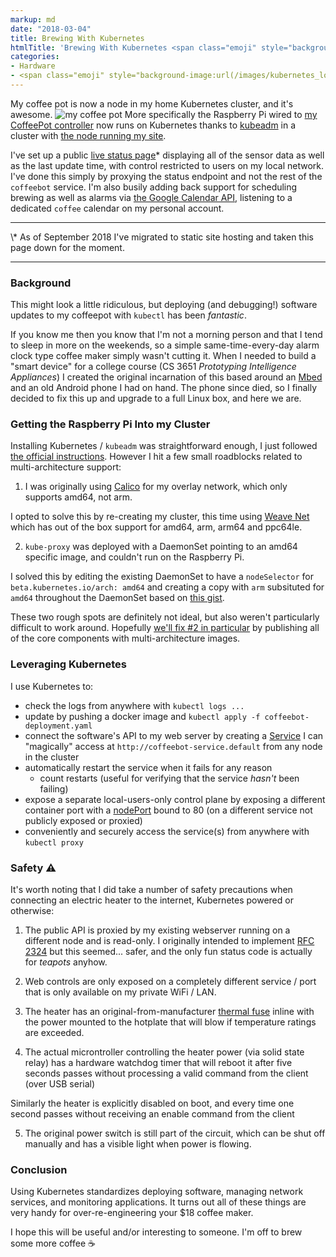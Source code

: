 ```yaml
---
markup: md
date: "2018-03-04"
title: Brewing With Kubernetes
htmlTitle: 'Brewing With Kubernetes <span class="emoji" style="background-image:url(/images/emoji/emoji_u2615.png)" title=":coffee:">:coffee:</span>'
categories:
- Hardware
- <span class="emoji" style="background-image:url(/images/kubernetes_logo.svg)" title=":kubernetes:"/>:kubernetes:</span>
---
```


My coffee pot is now a node in my home Kubernetes cluster, and it's awesome.
<img src="/images/coffeebot_25pct.jpg" title="my coffee pot"></img>
More specifically the Raspberry Pi wired to [my CoffeePot controller](https://github.com/bentheelder/mrcoffeebot) now runs on Kubernetes thanks to [kubeadm](https://kubernetes.io/docs/setup/independent/create-cluster-kubeadm/) in a cluster with [the node running my site](/posts/migrating-my-site-to-kubernetes).

I've set up a public <a href="/projects/coffee">live status page</a>* displaying all of the sensor data as well as the last update time, with control restricted to users on my local network. I've done this simply by proxying the status endpoint and not the rest of the `coffeebot` service. I'm also busily adding back support for scheduling brewing as well as alarms via [the Google Calendar API](https://developers.google.com/google-apps/calendar/quickstart/go), listening to a dedicated `coffee` calendar on my personal account.

<hr>
\* As of September 2018 I've migrated to static site hosting and taken this page down for the moment.
<hr>

### Background

This might look a little ridiculous, but deploying (and debugging!) software updates to my coffeepot with `kubectl` has been *fantastic*.

If you know me then you know that I'm not a morning person and that I tend to sleep in more on the weekends, so a simple same-time-every-day alarm clock type coffee maker simply wasn't cutting it. When I needed to build a "smart device" for a college course (CS 3651 *Prototyping Intelligence Appliances*) I created the original incarnation of this based around an [Mbed](https://www.mbed.com/en/) and an old Android phone I had on hand. The phone since died, so I finally decided to fix this up and upgrade to a full Linux box, and here we are.


### Getting the Raspberry Pi Into my Cluster

Installing Kubernetes / `kubeadm` was straightforward enough, I just followed [the official instructions](https://kubernetes.io/docs/setup/independent/install-kubeadm/). However I hit a few small roadblocks related to multi-architecture support:

1) I was originally using [Calico](https://www.projectcalico.org/) for my overlay network, which only supports amd64, not arm.

I opted to solve this by re-creating my cluster, this time using [Weave Net](https://www.weave.works/docs/net/latest/overview/) which has out of the box support for amd64, arm, arm64 and ppc64le.

2) `kube-proxy` was deployed with a DaemonSet pointing to an amd64 specific image, and couldn't run on the Raspberry Pi.

I solved this by editing the existing DaemonSet to have a `nodeSelector` for `beta.kubernetes.io/arch: amd64` and creating a copy with `arm` subsituted for `amd64` throughout the DaemonSet based on [this gist](https://gist.github.com/squidpickles/dda268d9a444c600418da5e1641239af).

These two rough spots are definitely not ideal, but also weren't particularly difficult to work around. Hopefully [we'll fix #2 in particular](https://github.com/kubernetes/kubeadm/issues/51) by publishing all of the core components with multi-architecture images.

### Leveraging Kubernetes

I use Kubernetes to:

- check the logs from anywhere with `kubectl logs ...`
- update by pushing a docker image and `kubectl apply -f coffeebot-deployment.yaml`
- connect the software's API to my web server by creating a [Service](https://kubernetes.io/docs/concepts/services-networking/service/) I can "magically" access at `http://coffeebot-service.default` from any node in the cluster
- automatically restart the service when it fails for any reason
  - count restarts (useful for verifying that the service *hasn't* been failing)
- expose a separate local-users-only control plane by exposing a different container port with a [nodePort](https://kubernetes.io/docs/concepts/services-networking/service/#type-nodeport) bound to 80 (on a different service not publicly exposed or proxied)
- conveniently and securely access the service(s) from anywhere with `kubectl proxy`


### Safety ⚠️

It's worth noting that I did take a number of safety precautions when connecting an electric heater to the internet, Kubernetes powered or otherwise:

1) The public API is proxied by my existing webserver running on a different node and is read-only. I originally intended to implement [RFC 2324](https://www.ietf.org/rfc/rfc2324.txt) but this seemed... safer, and the only fun status code is actually for *teapots* anyhow.

2) Web controls are only exposed on a completely different service / port that is only available on my private WiFi / LAN.

3) The heater has an original-from-manufacturer [thermal fuse](https://en.wikipedia.org/wiki/Thermal_cutoff#Thermal_fuse) inline with the power mounted to the hotplate that will blow if temperature ratings are exceeded.

4) The actual microntroller controlling the heater power (via solid state relay) has a hardware watchdog timer that will reboot it after five seconds passes without processing a valid command from the client (over USB serial)

Similarly the heater is explicitly disabled on boot, and every time one second passes without receiving an enable command from the client

5) The original power switch is still part of the circuit, which can be shut off manually and has a visible light when power is flowing.

### Conclusion

Using Kubernetes standardizes deploying software, managing network services, and monitoring applications. It turns out all of these things are very handy for over-re-engineering your $18 coffee maker.

I hope this will be useful and/or interesting to someone. I'm off to brew some more coffee <span class="emoji" style="background-image:url(/images/emoji/emoji_u2615.png)" title=":coffee:">:coffee:</span>